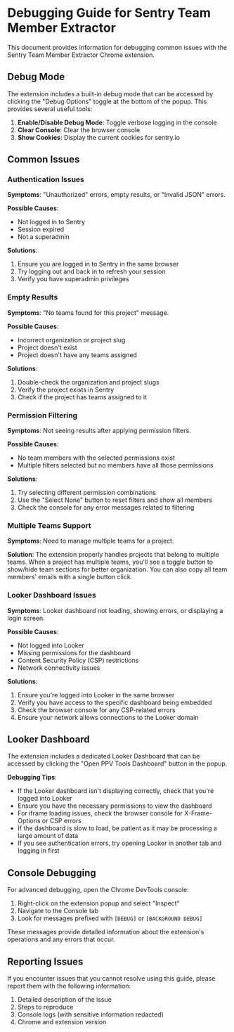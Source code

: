 # Debugging Guide for Sentry Team Member Extractor

This document provides information for debugging common issues with the Sentry Team Member Extractor Chrome extension.

## Debug Mode

The extension includes a built-in debug mode that can be accessed by clicking the "Debug Options" toggle at the bottom of the popup. This provides several useful tools:

1. **Enable/Disable Debug Mode**: Toggle verbose logging in the console
2. **Clear Console**: Clear the browser console
3. **Show Cookies**: Display the current cookies for sentry.io

## Common Issues

### Authentication Issues

**Symptoms**: "Unauthorized" errors, empty results, or "Invalid JSON" errors.

**Possible Causes**:
- Not logged in to Sentry
- Session expired
- Not a superadmin

**Solutions**:
1. Ensure you are logged in to Sentry in the same browser
2. Try logging out and back in to refresh your session
3. Verify you have superadmin privileges

### Empty Results

**Symptoms**: "No teams found for this project" message.

**Possible Causes**:
- Incorrect organization or project slug
- Project doesn't exist
- Project doesn't have any teams assigned

**Solutions**:
1. Double-check the organization and project slugs
2. Verify the project exists in Sentry
3. Check if the project has teams assigned to it

### Permission Filtering

**Symptoms**: Not seeing results after applying permission filters.

**Possible Causes**:
- No team members with the selected permissions exist
- Multiple filters selected but no members have all those permissions

**Solutions**:
1. Try selecting different permission combinations
2. Use the "Select None" button to reset filters and show all members
3. Check the console for any error messages related to filtering

### Multiple Teams Support

**Symptoms**: Need to manage multiple teams for a project.

**Solution**:
The extension properly handles projects that belong to multiple teams. When a project has multiple teams, you'll see a toggle button to show/hide team sections for better organization. You can also copy all team members' emails with a single button click.

### Looker Dashboard Issues

**Symptoms**: Looker dashboard not loading, showing errors, or displaying a login screen.

**Possible Causes**:
- Not logged into Looker
- Missing permissions for the dashboard
- Content Security Policy (CSP) restrictions
- Network connectivity issues

**Solutions**:
1. Ensure you're logged into Looker in the same browser
2. Verify you have access to the specific dashboard being embedded
3. Check the browser console for any CSP-related errors
4. Ensure your network allows connections to the Looker domain

## Looker Dashboard

The extension includes a dedicated Looker Dashboard that can be accessed by clicking the "Open PPV Tools Dashboard" button in the popup. 

**Debugging Tips**:
- If the Looker dashboard isn't displaying correctly, check that you're logged into Looker
- Ensure you have the necessary permissions to view the dashboard
- For iframe loading issues, check the browser console for X-Frame-Options or CSP errors
- If the dashboard is slow to load, be patient as it may be processing a large amount of data
- If you see authentication errors, try opening Looker in another tab and logging in first

## Console Debugging

For advanced debugging, open the Chrome DevTools console:
1. Right-click on the extension popup and select "Inspect"
2. Navigate to the Console tab
3. Look for messages prefixed with `[DEBUG]` or `[BACKGROUND DEBUG]`

These messages provide detailed information about the extension's operations and any errors that occur.

## Reporting Issues

If you encounter issues that you cannot resolve using this guide, please report them with the following information:
1. Detailed description of the issue
2. Steps to reproduce
3. Console logs (with sensitive information redacted)
4. Chrome and extension version 